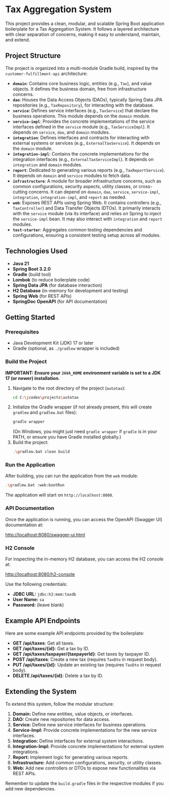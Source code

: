 # Tax Aggregation System

This project provides a clean, modular, and scalable Spring Boot application boilerplate for a Tax Aggregation System.
It follows a layered architecture with clear separation of concerns, making it easy to understand, maintain, and extend.

## Project Structure

The project is organized into a multi-module Gradle build, inspired by the `customer-fulfillment-api` architecture:

-   **`domain`**: Contains core business logic, entities (e.g., `Tax`), and value objects. It defines the business domain, free from infrastructure concerns.
-   **`dao`**: Houses the Data Access Objects (DAOs), typically Spring Data JPA repositories (e.g., `TaxRepository`), for interacting with the database.
-   **`service`**: Defines service interfaces (e.g., `TaxService`) that declare the business operations. This module depends on the `domain` module.
-   **`service-impl`**: Provides the concrete implementations of the service interfaces defined in the `service` module (e.g., `TaxServiceImpl`). It depends on `service`, `dao`, and `domain` modules.
-   **`integration`**: Defines interfaces and contracts for interacting with external systems or services (e.g., `ExternalTaxService`). It depends on the `domain` module.
-   **`integration-impl`**: Contains the concrete implementations for the integration interfaces (e.g., `ExternalTaxServiceImpl`). It depends on `integration` and `domain` modules.
-   **`report`**: Dedicated to generating various reports (e.g., `TaxReportService`). It depends on `domain` and `service` modules to fetch data.
-   **`infrastructure`**: A module for broader infrastructure concerns, such as common configurations, security aspects, utility classes, or cross-cutting concerns. It can depend on `domain`, `dao`, `service`, `service-impl`, `integration`, `integration-impl`, and `report` as needed.
-   **`web`**: Exposes REST APIs using Spring Web. It contains controllers (e.g., `TaxController`) and Data Transfer Objects (DTOs). It primarily interacts with the `service` module (via its interface) and relies on Spring to inject the `service-impl` bean. It may also interact with `integration` and `report` modules.
-   **`test-starter`**: Aggregates common testing dependencies and configurations, ensuring a consistent testing setup across all modules.

## Technologies Used

-   **Java 21**
-   **Spring Boot 3.2.0**
-   **Gradle** (build tool)
-   **Lombok** (to reduce boilerplate code)
-   **Spring Data JPA** (for database interaction)
-   **H2 Database** (in-memory for development and testing)
-   **Spring Web** (for REST APIs)
-   **SpringDoc OpenAPI** (for API documentation)

## Getting Started

### Prerequisites

-   Java Development Kit (JDK) 17 or later
-   Gradle (optional, as `./gradlew` wrapper is included)

### Build the Project

**IMPORTANT: Ensure your `JAVA_HOME` environment variable is set to a JDK 17 (or newer) installation.**

1.  Navigate to the root directory of the project (`autotax`):
    ```bash
    cd C:\jcodes\projects\autotax
    ```
2.  Initialize the Gradle wrapper (if not already present, this will create `gradlew` and `gradlew.bat` files):
    ```bash
    gradle wrapper
    ```
    (On Windows, you might just need `gradle wrapper` if `gradle` is in your PATH, or ensure you have Gradle installed globally.)
3.  Build the project:
    ```bash
    .\gradlew.bat clean build
    ```

### Run the Application

After building, you can run the application from the `web` module:

```bash
.\gradlew.bat :web:bootRun
```

The application will start on `http://localhost:8080`.

### API Documentation

Once the application is running, you can access the OpenAPI (Swagger UI) documentation at:

[http://localhost:8080/swagger-ui.html](http://localhost:8080/swagger-ui.html)

### H2 Console

For inspecting the in-memory H2 database, you can access the H2 console at:

[http://localhost:8080/h2-console](http://localhost:8080/h2-console)

Use the following credentials:
-   **JDBC URL:** `jdbc:h2:mem:taxdb`
-   **User Name:** `sa`
-   **Password:** (leave blank)

## Example API Endpoints

Here are some example API endpoints provided by the boilerplate:

-   **GET /api/taxes**: Get all taxes.
-   **GET /api/taxes/{id}**: Get a tax by ID.
-   **GET /api/taxes/taxpayer/{taxpayerId}**: Get taxes by taxpayer ID.
-   **POST /api/taxes**: Create a new tax (requires `TaxDto` in request body).
-   **PUT /api/taxes/{id}**: Update an existing tax (requires `TaxDto` in request body).
-   **DELETE /api/taxes/{id}**: Delete a tax by ID.

## Extending the System

To extend this system, follow the modular structure:

1.  **Domain:** Define new entities, value objects, or interfaces.
2.  **DAO:** Create new repositories for data access.
3.  **Service:** Define new service interfaces for business operations.
4.  **Service-Impl:** Provide concrete implementations for the new service interfaces.
5.  **Integration:** Define interfaces for external system interactions.
6.  **Integration-Impl:** Provide concrete implementations for external system integrations.
7.  **Report:** Implement logic for generating various reports.
8.  **Infrastructure:** Add common configurations, security, or utility classes.
9.  **Web:** Add new controllers or DTOs to expose new functionalities via REST APIs.

Remember to update the `build.gradle` files in the respective modules if you add new dependencies.
